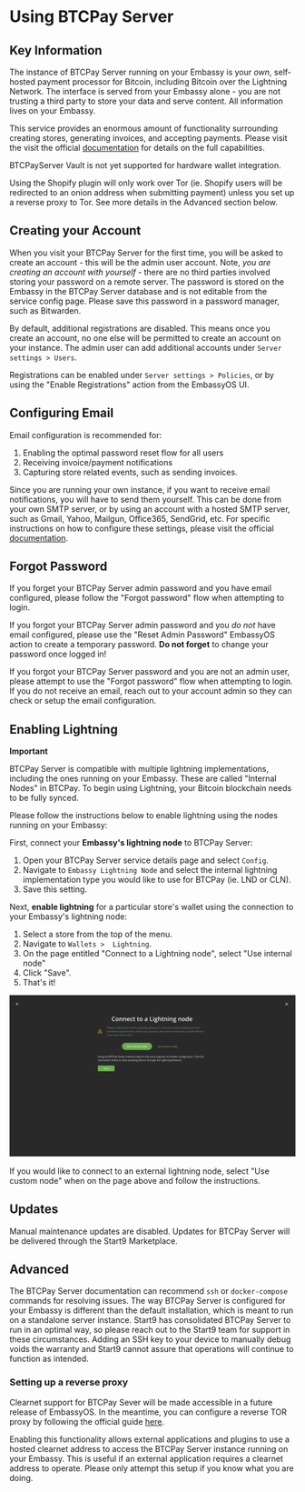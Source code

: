 # Using BTCPay Server

## Key Information

The instance of BTCPay Server running on your Embassy is your *own*, self-hosted payment processor for Bitcoin, including Bitcoin over the Lightning Network. The interface is served from your Embassy alone - you are not trusting a third party to store your data and serve content. All information lives on your Embassy.

This service provides an enormous amount of functionality surrounding creating stores, generating invoices, and accepting payments. Please visit the visit the official [documentation](https://docs.btcpayserver.org/Guide/) for details on the full capabilities.

BTCPayServer Vault is not yet supported for hardware wallet integration.

Using the Shopify plugin will only work over Tor (ie. Shopify users will be redirected to an onion address when submitting payment) unless you set up a reverse proxy to Tor. See more details in the Advanced section below. 

## Creating your Account

When you visit your BTCPay Server for the first time, you will be asked to create an account - this will be the admin user account. Note, *you are creating an account with yourself* - there are no third parties involved storing your password on a remote server. The password is stored on the Embassy in the BTCPay Server database and is not editable from the service config page. Please save this password in a password manager, such as Bitwarden.

By default, additional registrations are disabled. This means once you create an account, no one else will be permitted to create an account on your instance. The admin user can add additional accounts under `Server settings > Users`.

Registrations can be enabled under `Server settings > Policies`, or by using the "Enable Registrations" action from the EmbassyOS UI.

## Configuring Email

Email configuration is recommended for:

1. Enabling the optimal password reset flow for all users
1. Receiving invoice/payment notifications
1. Capturing store related events, such as sending invoices.

Since you are running your own instance, if you want to receive email notifications, you will have to send them yourself. This can be done from your own SMTP server, or by using an account with a hosted SMTP server, such as Gmail, Yahoo, Mailgun, Office365, SendGrid, etc. For specific instructions on how to configure these settings, please visit the official [documentation](https://docs.btcpayserver.org/Notifications/#smtp-email-setup).

## Forgot Password

If you forget your BTCPay Server admin password and you have email configured, please follow the "Forgot password" flow when attempting to login.

If you forgot your BTCPay Server admin password and you *do not* have email configured, please use the "Reset Admin Password" EmbassyOS action to create a temporary password. **Do not forget** to change your password once logged in!

If you forgot your BTCPay Server password and you are not an admin user, please attempt to use the "Forgot password" flow when attempting to login. If you do not receive an email, reach out to your account admin so they can check or setup the email configuration.

## Enabling Lightning

**Important**

BTCPay Server is compatible with multiple lightning implementations, including the ones running on your Embassy. These are called "Internal Nodes" in BTCPay. To begin using Lightning, your Bitcoin blockchain needs to be fully synced.

Please follow the instructions below to enable lightning using the nodes running on your Embassy:

First, connect your **Embassy's lightning node** to BTCPay Server:

1. Open your BTCPay Server service details page and select `Config`. 
1. Navigate to `Embassy Lightning Node` and select the internal lightning implementation type you would like to use for BTCPay (ie. LND or CLN).
1. Save this setting.

Next, **enable lightning** for a particular store's wallet using the connection to your Embassy's lightning node:

1. Select a store from the top of the menu.
1. Navigate to `Wallets >  Lightning`. 
1. On the page entitled "Connect to a Lightning node", select "Use internal node"
1. Click "Save".
1. That's it!

<!-- MD_PACKER_INLINE BEGIN -->
![internal node connection](./assets/internal-node-connection.png)
<!-- MD_PACKER_INLINE END -->

If you would like to connect to an external lightning node, select "Use custom node" when on the page above and follow the instructions.

## Updates

Manual maintenance updates are disabled. Updates for BTCPay Server will be delivered through the Start9 Marketplace.

## Advanced

The BTCPay Server documentation can recommend `ssh` or `docker-compose` commands for resolving issues. The way BTCPay Server is configured for your Embassy is different than the default installation, which is meant to run on a standalone server instance. Start9 has consolidated BTCPay Server to run in an optimal way, so please reach out to the Start9 team for support in these circumstances. Adding an SSH key to your device to manually debug voids the warranty and Start9 cannot assure that operations will continue to function as intended. 

### Setting up a reverse proxy

Clearnet support for BTCPay Sever will be made accessible in a future release of EmbassyOS. In the meantime, you can configure a reverse TOR proxy by following the official guide [here](https://docs.btcpayserver.org/Deployment/ReverseProxyToTor/#reverse-proxy-to-tor).

Enabling this functionality allows external applications and plugins to use a hosted clearnet address to access the BTCPay Server instance running on your Embassy. This is useful if an external application requires a clearnet address to operate. Please only attempt this setup if you know what you are doing.